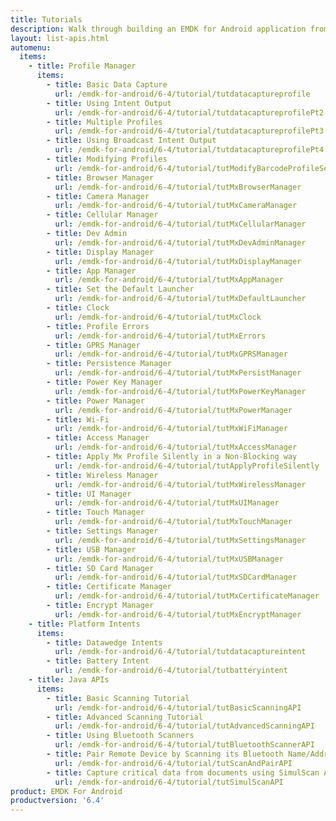 ```yaml
---
title: Tutorials
description: Walk through building an EMDK for Android application from the ground up with one of the following tutorials. Each tutorial includes step by step instructions and associate code.
layout: list-apis.html
automenu:
  items:
    - title: Profile Manager
      items:
        - title: Basic Data Capture
          url: /emdk-for-android/6-4/tutorial/tutdatacaptureprofile
        - title: Using Intent Output
          url: /emdk-for-android/6-4/tutorial/tutdatacaptureprofilePt2
        - title: Multiple Profiles
          url: /emdk-for-android/6-4/tutorial/tutdatacaptureprofilePt3
        - title: Using Broadcast Intent Output
          url: /emdk-for-android/6-4/tutorial/tutdatacaptureprofilePt4
        - title: Modifying Profiles
          url: /emdk-for-android/6-4/tutorial/tutModifyBarcodeProfileSettings
        - title: Browser Manager
          url: /emdk-for-android/6-4/tutorial/tutMxBrowserManager
        - title: Camera Manager
          url: /emdk-for-android/6-4/tutorial/tutMxCameraManager
        - title: Cellular Manager
          url: /emdk-for-android/6-4/tutorial/tutMxCellularManager
        - title: Dev Admin
          url: /emdk-for-android/6-4/tutorial/tutMxDevAdminManager
        - title: Display Manager
          url: /emdk-for-android/6-4/tutorial/tutMxDisplayManager
        - title: App Manager
          url: /emdk-for-android/6-4/tutorial/tutMxAppManager
        - title: Set the Default Launcher
          url: /emdk-for-android/6-4/tutorial/tutMxDefaultLauncher
        - title: Clock
          url: /emdk-for-android/6-4/tutorial/tutMxClock
        - title: Profile Errors
          url: /emdk-for-android/6-4/tutorial/tutMxErrors
        - title: GPRS Manager
          url: /emdk-for-android/6-4/tutorial/tutMxGPRSManager
        - title: Persistence Manager
          url: /emdk-for-android/6-4/tutorial/tutMxPersistManager
        - title: Power Key Manager
          url: /emdk-for-android/6-4/tutorial/tutMxPowerKeyManager
        - title: Power Manager
          url: /emdk-for-android/6-4/tutorial/tutMxPowerManager
        - title: Wi-Fi
          url: /emdk-for-android/6-4/tutorial/tutMxWiFiManager
        - title: Access Manager
          url: /emdk-for-android/6-4/tutorial/tutMxAccessManager
        - title: Apply Mx Profile Silently in a Non-Blocking way
          url: /emdk-for-android/6-4/tutorial/tutApplyProfileSilently
        - title: Wireless Manager
          url: /emdk-for-android/6-4/tutorial/tutMxWirelessManager
        - title: UI Manager
          url: /emdk-for-android/6-4/tutorial/tutMxUIManager
        - title: Touch Manager
          url: /emdk-for-android/6-4/tutorial/tutMxTouchManager
        - title: Settings Manager
          url: /emdk-for-android/6-4/tutorial/tutMxSettingsManager
        - title: USB Manager
          url: /emdk-for-android/6-4/tutorial/tutMxUSBManager
        - title: SD Card Manager
          url: /emdk-for-android/6-4/tutorial/tutMxSDCardManager
        - title: Certificate Manager
          url: /emdk-for-android/6-4/tutorial/tutMxCertificateManager
        - title: Encrypt Manager
          url: /emdk-for-android/6-4/tutorial/tutMxEncryptManager
    - title: Platform Intents
      items:
        - title: Datawedge Intents
          url: /emdk-for-android/6-4/tutorial/tutdatacaptureintent
        - title: Battery Intent
          url: /emdk-for-android/6-4/tutorial/tutbatteryintent
    - title: Java APIs
      items:
        - title: Basic Scanning Tutorial
          url: /emdk-for-android/6-4/tutorial/tutBasicScanningAPI
        - title: Advanced Scanning Tutorial
          url: /emdk-for-android/6-4/tutorial/tutAdvancedScanningAPI
        - title: Using Bluetooth Scanners
          url: /emdk-for-android/6-4/tutorial/tutBluetoothScannerAPI
        - title: Pair Remote Device by Scanning its Bluetooth Name/Address
          url: /emdk-for-android/6-4/tutorial/tutScanAndPairAPI
        - title: Capture critical data from documents using SimulScan API
          url: /emdk-for-android/6-4/tutorial/tutSimulScanAPI
product: EMDK For Android
productversion: '6.4'
---
```



















